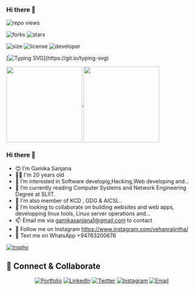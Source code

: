  ### Hi there 👋

  ![repo views](https://hits.seeyoufarm.com/api/count/incr/badge.svg?url=https%3A%2F%2Fgithub.com%2FVehanRajintha%2FVehanRajintha&count_bg=%2379C83D&title_bg=%23555555&icon=gitpod.svg&icon_color=%23E7E7E7&title=Views&edge_flat=false)


![forks](https://img.shields.io/github/forks/VehanRajintha/VehanRajintha?label=Forks&style=social)
![stars](https://img.shields.io/github/stars/VehanRajintha/VehanRajintha?style=social)

![size](https://img.shields.io/github/repo-size/VehanRajintha/VehanRajintha?color=purple&label=Repo%20Size&style=plastic)
![license](https://img.shields.io/github/license/VehanRajintha/X-UI-English-?color=purple&label=License&style=plastic)
![developer](https://img.shields.io/static/v1?label=Author&message=Vehan%20Rajintha&color=purple&style=plastic)



[![Typing SVG](https://readme-typing-svg.demolab.com?font=Young+Serif&pause=1000&color=8706E1FF&center=true&vCenter=true&random=false&width=435&lines=Hey+I'm+Gamika+Sanjana;Don't+Forget+To+Follow+Me...)](https://git.io/typing-svg)

<a href="https://github.com/anuraghazra/github-readme-stats">
  <img height=200 align="center" src="https://github-readme-stats.vercel.app/api?username=VehanRajintha" />
</a>
<a href="https://github.com/anuraghazra/convoychat">
  <img height=200 align="center" src="https://github-readme-stats.vercel.app/api/top-langs?username=VehanRajintha&layout=compact&langs_count=8&card_width=320" />
</a>

 ### Hi there 👋


- 😊 I’m Gamika Sanjana
- 👦🏻 I'm 20 years old
- 👀 I’m interested in Software developig,Hacking,Web developing and...
- 🌱 I’m currently reading Computer Systems and Network Engineering Degree at SLIIT.
- 🕺 I'm  also member of KCD , GDG & AICSL..
- 💞️ I’m looking to collaborate on building websites and web apps, developping linux tools, Linux server operations and...
- 📫 Email me via gamikasanjana1@gmail.com to contact
- 🤩 Follow me on Instagram https://www.instagram.com/vehanrajintha/
- 💬 Text me on WhatsApp +94763200676


[![trophy](https://github-profile-trophy.vercel.app/?username=GamikaSanjana)](https://github.com/ryo-ma/github-profile-trophy)


## 🤝 Connect & Collaborate

<div align="center">

[![Portfolio](https://img.shields.io/badge/Portfolio-12100E?style=for-the-badge&logo=google-chrome&logoColor=white)](https://steady-faun-e7f0d3.netlify.app/)
[![LinkedIn](https://img.shields.io/badge/LinkedIn-0077B5?style=for-the-badge&logo=linkedin&logoColor=white)](https://www.linkedin.com/in/gamika-sanjana11/)
[![Twitter](https://img.shields.io/badge/Twitter-1DA1F2?style=for-the-badge&logo=twitter&logoColor=white)](https://x.com/VehanRajintha)
[![Instagram](https://img.shields.io/badge/Instagram-E4405F?style=for-the-badge&logo=instagram&logoColor=white)](https://www.instagram.com/vehanrajintha/)
[![Email](https://img.shields.io/badge/Email-D14836?style=for-the-badge&logo=gmail&logoColor=white)](mailto:gamikasanjana1@gmail.com)

</div>
